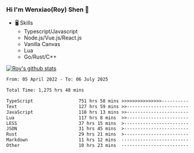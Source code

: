### Hi I'm Wenxiao(Roy) Shen 👋
- 🖥 Skills
  - Typescript/Javascript
  - Node.js/Vue.js/React.js
  - Vanilla Canvas
  - Lua
  - Go/Rust/C++

[![Roy's github stats](https://github-readme-stats.vercel.app/api?username=RoyShen12&show_icons=true&theme=radical&hide=prs,contribs)](https://github.com/anuraghazra/github-readme-stats)
<!--START_SECTION:waka-->

```txt
From: 05 April 2022 - To: 06 July 2025

Total Time: 1,275 hrs 48 mins

TypeScript                 751 hrs 58 mins >>>>>>>>>>>>>>>----------   58.46 %
Text                       127 hrs 59 mins >>-----------------------   09.95 %
JavaScript                 118 hrs 13 mins >>-----------------------   09.19 %
Lua                        117 hrs 8 mins  >>-----------------------   09.11 %
LESS                       37 hrs 15 mins  >------------------------   02.90 %
JSON                       31 hrs 45 mins  >------------------------   02.47 %
Rust                       29 hrs 21 mins  >------------------------   02.28 %
Markdown                   11 hrs 12 mins  -------------------------   00.87 %
Other                      10 hrs 23 mins  -------------------------   00.81 %
```

<!--END_SECTION:waka-->

